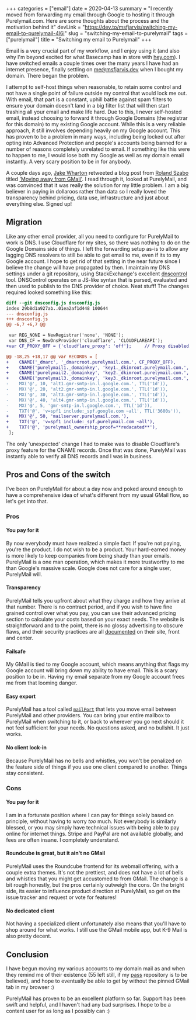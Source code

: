 +++
categories = ["email"]
date = 2020-04-13
summary = "I recently moved from forwarding my email through Google to hosting it through Purelymail.com. Here are some thoughts about the process and the motivation behind it"
devLink = "https://dev.to/msfjarvis/switching-my-email-to-purelymail-4l6i"
slug = "switching-my-email-to-purelymail"
tags = ["purelymail"]
title = "Switching my email to Purelymail"
+++

Email is a very crucial part of my workflow, and I enjoy using it (and also why I'm beyond excited for what Basecamp has in store with [hey.com](https://hey.com)). I have switched emails a couple times over the many years I have had an internet presence, finally settling on [me@msfjarvis.dev](mailto:me@msfjarvis.dev) when I bought my domain. There began the problem.

I attempt to self-host things when reasonable, to retain some control and not have a single point of failure outside my control that would lock me out. With email, that part is a constant, uphill battle against spam filters to ensure your domain doesn't land in a big filter list that will then start trashing all your email and make life hard. Due to this, I never self-hosted email, instead choosing to forward it through Google Domains (the registrar for this domain) to my existing Google account. While this is a very reliable approach, it still involves depending heavily on my Google account. This has proven to be a problem in many ways, including being locked out after opting into Advanced Protection and people's accounts being banned for a number of reasons completely unrelated to email. If something like this were to happen to me, I would lose both my Google as well as my domain email instantly. A very scary position to be in for anybody.

A couple days ago, [Jake Wharton](https://twitter.com/JakeWharton) retweeted a blog post from [Roland Szabo](https://twitter.com/rolisz) titled ['Moving away from GMail'](https://rolisz.ro/2020/04/11/moving-away-from-gmail/). I read through it, looked at PurelyMail, and was convinced that it was really the solution for my little problem. I am a big believer in paying in dollaroos rather than data so I really loved the transparency behind pricing, data use, infrastructure and just about everything else. Signed up!

## Migration

Like any other email provider, all you need to configure for PurelyMail to work is DNS. I use Cloudflare for my sites, so there was nothing to do on the Google Domains side of things. I left the forwarding setup as-is to allow any lagging DNS resolvers to still be able to get email to me, even if its to my Google account. I hope to get rid of that setting in the near future since I believe the change will have propagated by then. I maintain my DNS settings under a git repository, using StackExchange's excellent [dnscontrol](http://stackexchange.github.io/dnscontrol/) tool. DNSControl operates on a JS-like syntax that is parsed, evaluated and then used to publish to the DNS provider of choice. Neat stuff! The changes required looked something like this:

```diff
diff --git dnsconfig.js dnsconfig.js
index 29b8d1a927ab..01ea2af1d448 100644
--- dnsconfig.js
+++ dnsconfig.js
@@ -6,7 +6,7 @@

 var REG_NONE = NewRegistrar('none', 'NONE');
 var DNS_CF = NewDnsProvider('cloudflare', 'CLOUDFLAREAPI');
+var CF_PROXY_OFF = {'cloudflare_proxy': 'off'};     // Proxy disabled.

@@ -18,25 +18,17 @@ var RECORDS = [
+    CNAME('_dmarc', '_dmarcroot.purelymail.com.', CF_PROXY_OFF),
+    CNAME('purelymail1._domainkey', 'key1._dkimroot.purelymail.com.', CF_PROXY_OFF),
+    CNAME('purelymail2._domainkey', 'key2._dkimroot.purelymail.com.', CF_PROXY_OFF),
+    CNAME('purelymail3._domainkey', 'key3._dkimroot.purelymail.com.', CF_PROXY_OFF),
-    MX('@', 10, 'alt1.gmr-smtp-in.l.google.com.', TTL('1d')),
-    MX('@', 20, 'alt2.gmr-smtp-in.l.google.com.', TTL('1d')),
-    MX('@', 30, 'alt3.gmr-smtp-in.l.google.com.', TTL('1d')),
-    MX('@', 40, 'alt4.gmr-smtp-in.l.google.com.', TTL('1d')),
-    MX('@', 5, 'gmr-smtp-in.l.google.com.', TTL('1d')),
-    TXT('@', 'v=spf1 include:_spf.google.com ~all', TTL('3600s')),
+    MX('@', 50, 'mailserver.purelymail.com.'),
+    TXT('@', 'v=spf1 include:_spf.purelymail.com ~all'),
+    TXT('@', 'purelymail_ownership_proof=**redacated**'),
 ];
```

The only 'unexpected' change I had to make was to disable Cloudflare's proxy feature for the CNAME records. Once that was done, PurelyMail was instantly able to verify all DNS records and I was in business.

## Pros and Cons of the switch

I've been on PurelyMail for about a day now and poked around enough to have a comprehensive idea of what's different from my usual GMail flow, so let's get into that.

### Pros

#### You pay for it

By now everybody must have realized a simple fact: If you're not paying, you're the product. I do not wish to be a product. Your hard-earned money is more likely to keep companies from being shady than your emails. PurelyMail is a one man operation, which makes it more trustworthy to me than Google's massive scale. Google does not care for a single user, PurelyMail will.

#### Transparency

PurelyMail tells you upfront about what they charge and how they arrive at that number. There is no contract period, and if you wish to have fine grained control over what you pay, you can use their advanced pricing section to calculate your costs based on your exact needs. The website is straightforward and to the point, there is no glossy advertising to obscure flaws, and their security practices are all [documented](https://purelymail.com/docs/security) on their site, front and center.

#### Failsafe

My GMail is tied to my Google account, which means anything that flags my Google account will bring down my ability to have email. This is a scary position to be in. Having my email separate from my Google account frees me from that looming danger.

#### Easy export

PurelyMail has a tool called [`mailPort`](https://purelymail.com/docs/mailPort) that lets you move email between PurelyMail and other providers. You can bring your entire mailbox to PurelyMail when switching to it, or back to wherever you go next should it not feel sufficient for your needs. No questions asked, and no bullshit. It just works.

#### No client lock-in

Because PurelyMail has no bells and whistles, you won't be penalized on the feature side of things if you use one client compared to another. Things stay consistent.

### Cons

#### You pay for it

I am in a fortunate position where I can pay for things solely based on principle, without having to worry _too_ much. Not everybody is similarly blessed, or you may simply have technical issues with being able to pay online for internet things. Stripe and PayPal are not available globally, and fees are often insane. I completely understand.

#### Roundcube is great, but it ain't no GMail

PurelyMail uses the Roundcube frontend for its webmail offering, with a couple extra themes. It's not the prettiest, and does not have a lot of bells and whistles that you might get accustomed to from GMail. The change is a bit rough honestly, but the pros certainly outweigh the cons. On the bright side, its easier to influence product direction at PurelyMail, so get on the issue tracker and request or vote for features!

#### No dedicated client

Not having a specialized client unfortunately also means that you'll have to shop around for what works. I still use the GMail mobile app, but K-9 Mail is also pretty decent.

## Conclusion

I have begun moving my various accounts to my domain mail as and when they remind me of their existence (55 left still, if my [pass](https://passwordstore.org/) repository is to be believed), and hope to eventually be able to get by without the pinned GMail tab in my browser :)

PurelyMail has proven to be an excellent platform so far. Support has been swift and helpful, and I haven't had any bad surprises. I hope to be a content user for as long as I possibly can :)
